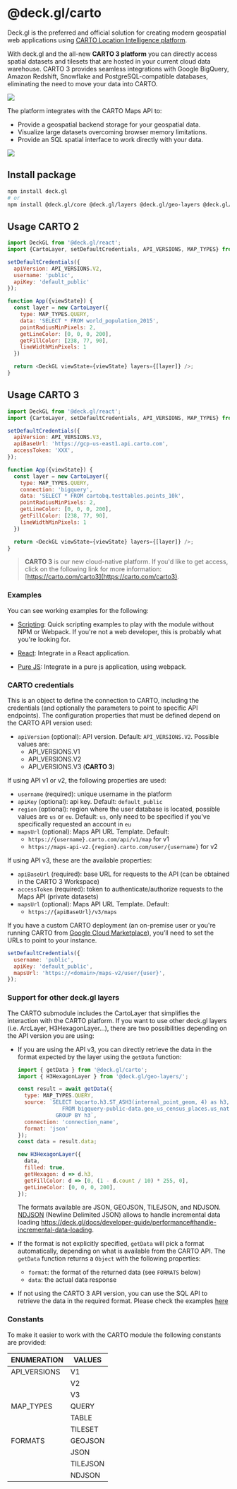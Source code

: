 # @deck.gl/carto

Deck.gl is the preferred and official solution for creating modern geospatial web applications using [CARTO Location Intelligence platform](https://carto.com/). 

With deck.gl and the all-new **CARTO 3 platform** you can directly access spatial datasets and tilesets that are hosted in your current cloud data warehouse. CARTO 3 provides seamless integrations with Google BigQuery, Amazon Redshift, Snowflake and PostgreSQL-compatible databases, eliminating the need to move your data into CARTO.

<img src="https://raw.githubusercontent.com/CartoDB/viz-doc/master/deck.gl/img/osm_buildings.jpg" />

The platform integrates with the CARTO Maps API to:

* Provide a geospatial backend storage for your geospatial data.
* Visualize large datasets overcoming browser memory limitations.
* Provide an SQL spatial interface to work directly with your data.

<img src="https://raw.githubusercontent.com/CartoDB/viz-doc/master/deck.gl/img/eu_rivers.jpg" />


## Install package

```bash
npm install deck.gl
# or
npm install @deck.gl/core @deck.gl/layers @deck.gl/geo-layers @deck.gl/carto
```

## Usage CARTO 2

```js
import DeckGL from '@deck.gl/react';
import {CartoLayer, setDefaultCredentials, API_VERSIONS, MAP_TYPES} from '@deck.gl/carto';

setDefaultCredentials({
  apiVersion: API_VERSIONS.V2,
  username: 'public',
  apiKey: 'default_public'
});

function App({viewState}) {
  const layer = new CartoLayer({
    type: MAP_TYPES.QUERY,
    data: 'SELECT * FROM world_population_2015',
    pointRadiusMinPixels: 2,
    getLineColor: [0, 0, 0, 200],
    getFillColor: [238, 77, 90],
    lineWidthMinPixels: 1
  })

  return <DeckGL viewState={viewState} layers={[layer]} />;
}
```

## Usage CARTO 3

```js
import DeckGL from '@deck.gl/react';
import {CartoLayer, setDefaultCredentials, API_VERSIONS, MAP_TYPES} from '@deck.gl/carto';

setDefaultCredentials({
  apiVersion: API_VERSIONS.V3,
  apiBaseUrl: 'https://gcp-us-east1.api.carto.com', 
  accessToken: 'XXX',
});

function App({viewState}) {
  const layer = new CartoLayer({
    type: MAP_TYPES.QUERY,
    connection: 'bigquery',
    data: 'SELECT * FROM cartobq.testtables.points_10k',
    pointRadiusMinPixels: 2,
    getLineColor: [0, 0, 0, 200],
    getFillColor: [238, 77, 90],
    lineWidthMinPixels: 1
  })

  return <DeckGL viewState={viewState} layers={[layer]} />;
}
```

> **CARTO 3** is our new cloud-native platform. If you'd like to get access, click on the following link for more information: [https://carto.com/carto3](https://carto.com/carto3).

### Examples

You can see working examples for the following:

* [Scripting](https://carto.com/developers/deck-gl/examples/): Quick scripting examples to play with the module without NPM or Webpack. If you're not a web developer, this is probably what you're looking for.

* [React](https://github.com/CartoDB/viz-doc/tree/master/deck.gl/examples/react): Integrate in a React application.

* [Pure JS](https://github.com/CartoDB/viz-doc/tree/master/deck.gl/examples/pure-js): Integrate in a pure js application, using webpack.

### CARTO credentials

This is an object to define the connection to CARTO, including the credentials (and optionally the parameters to point to specific API endpoints). The configuration properties that must be defined depend on the CARTO API version used:

* `apiVersion` (optional): API version. Default: `API_VERSIONS.V2`. Possible values are:
  * API_VERSIONS.V1
  * API_VERSIONS.V2
  * API_VERSIONS.V3 (**CARTO 3**)

If using API v1 or v2, the following properties are used:

* `username` (required): unique username in the platform
* `apiKey` (optional): api key. Default: `default_public`
* `region` (optional): region where the user database is located, possible values are `us` or `eu`. Default: `us`, only need to be specified if you've specifically requested an account in `eu`
* `mapsUrl` (optional): Maps API URL Template. Default: 
  * `https://{username}.carto.com/api/v1/map` for v1
  * `https://maps-api-v2.{region}.carto.com/user/{username}` for v2

If using API v3, these are the available properties:

* `apiBaseUrl` (required): base URL for requests to the API (can be obtained in the CARTO 3 Workspace)
* `accessToken` (required): token to authenticate/authorize requests to the Maps API (private datasets)
* `mapsUrl` (optional): Maps API URL Template. Default: 
  * `https://{apiBaseUrl}/v3/maps` 

If you have a custom CARTO deployment (an on-premise user or you're running CARTO from [Google Cloud Marketplace](https://console.cloud.google.com/marketplace/product/cartodb-public/carto-enterprise-byol)), you’ll need to set the URLs to point to your instance.

```js
setDefaultCredentials({
  username: 'public',
  apiKey: 'default_public',
  mapsUrl: 'https://<domain>/maps-v2/user/{user}',
});
```

### Support for other deck.gl layers

The CARTO submodule includes the CartoLayer that simplifies the interaction with the CARTO platform. If you want to use other deck.gl layers (i.e. ArcLayer, H3HexagonLayer...), there are two possibilities depending on the API version you are using:

* If you are using the API v3, you can directly retrieve the data in the format expected by the layer using the `getData` function:

    ```js
    import { getData } from '@deck.gl/carto';
    import { H3HexagonLayer } from '@deck.gl/geo-layers/';

    const result = await getData({
      type: MAP_TYPES.QUERY,
      source: `SELECT bqcarto.h3.ST_ASH3(internal_point_geom, 4) as h3, count(*) as count
                  FROM bigquery-public-data.geo_us_census_places.us_national_places 
                GROUP BY h3`,
      connection: 'connection_name',
      format: 'json'
    });
    const data = result.data;

    new H3HexagonLayer({
      data,
      filled: true,
      getHexagon: d => d.h3,
      getFillColor: d => [0, (1 - d.count / 10) * 255, 0],
      getLineColor: [0, 0, 0, 200],
    });
    ```

    The formats available are JSON, GEOJSON, TILEJSON, and NDJSON. [NDJSON](http://ndjson.org/) (Newline Delimited JSON) allows to handle incremental data loading https://deck.gl/docs/developer-guide/performance#handle-incremental-data-loading. 

* If the format is not explicitly specified, `getData` will pick a format automatically, depending on what is available from the CARTO API. The `getData` function returns a `Object` with the following properties:
  * `format`: the format of the returned data (see `FORMATS` below)
  * `data`: the actual data response


* If not using the CARTO 3 API version, you can use the SQL API to retrieve the data in the required format. Please check the examples [here](https://docs.carto.com/deck-gl/examples/clustering-and-aggregation/h3-hexagon-layer/)

### Constants

To make it easier to work with the CARTO module the following constants are provided:

| ENUMERATION     | VALUES      |
| --------------- | ----------- |
| API_VERSIONS    | V1          |
|                 | V2          | 
|                 | V3          |
| MAP_TYPES       | QUERY       |       
|                 | TABLE       |
|                 | TILESET     |
| FORMATS         | GEOJSON     |
|                 | JSON        |
|                 | TILEJSON    |
|                 | NDJSON      |
